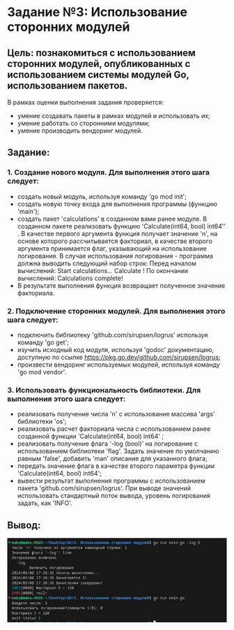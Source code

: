 # Задание №3: Использование сторонних модулей

## Цель: познакомиться с использованием сторонних модулей, опубликованных с использованием системы модулей Go, использованием пакетов.
В рамках оценки выполнения задания проверяется:
- умение создавать пакеты в рамках модулей и использовать их;
- умение работать со сторонними модулями;
- умение производить вендоринг модулей.

## Задание:
### 1. Создание нового модуля. Для выполнения этого шага следует:
- создать новый модуль, используя команду 'go mod init';
- создать новую точку входа для выполнения программы (функцию 'main');
- создать пакет 'calculations' в созданном вами ранее модуле. В созданном пакете реализовать функцию 'Calculate(int64, bool) int64'' . В качестве первого аргумента функция получает значение 'n', на основе которого рассчитывается факториал, в качестве второго аргумента принимается флаг, указывающий на использование логирования. В случае использования логирования - программа должна выводить следующий набор строк:
Перед началом вычислений:
Start calculations...
Calculate <n>!
По окончании вычислений:
Calculations complete!
- В результате выполнения функция возвращает полученное значение факториала.
### 2. Подключениe сторонних модулей. Для выполнения этого шага следует:
- подключить библиотеку 'github.com/sirupsen/logrus' используя команду 'go get';
- изучить исходный код модуля, используя 'godoc' документацию, доступную по ссылке https://pkg.go.dev/github.com/sirupsen/logrus;
- произвести вендоринг используемых модулей, используя команду 'go mod vendor'.
### 3. Использовать функциональность библиотеки. Для выполнения этого шага следует:
- реализовать получение числа 'n' с использование массива 'args' библиотеки 'os';
- реализовать расчет факториала числа с использованием ранее созданной функции 'Calculate(int64, bool) int64' ;
- реализовать получение флага '-log (bool)' на логирование с использованием библиотеки 'flag'. Задать значение по умолчанию равным 'false', добавить 'man' описание для указанного флага;
- передать значение флага в качестве второго параметра функции 'Calculate(int64, bool) int64';
- вывести результат выполнения программы с использованием пакета 'github.com/sirupsen/logrus'. При выводе значений использовать стандартный поток вывода, уровень логирования задать, как 'INFO'.

## Вывод:
<img src = "https://github.com/100thKing/Go_DEV_School/blob/main/3.%20%D0%98%D1%81%D0%BF%D0%BE%D0%BB%D1%8C%D0%B7%D0%BE%D0%B2%D0%B0%D0%BD%D0%B8%D0%B5%20%D1%81%D1%82%D0%BE%D1%80%D0%BE%D0%BD%D0%BD%D0%B8%D1%85%20%D0%BC%D0%BE%D0%B4%D1%83%D0%BB%D0%B5%D0%B9/source/Pasted%20image.png">
